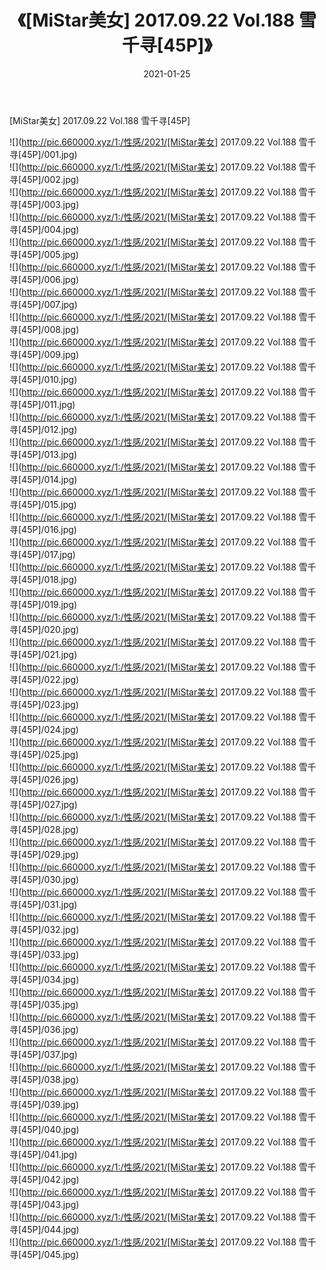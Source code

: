 ﻿---
layout: post
title:  《[MiStar美女] 2017.09.22 Vol.188 雪千寻[45P]》
date:   2021-01-25
img: http://pic.660000.xyz/1:/性感/2021/[MiStar美女] 2017.09.22 Vol.188 雪千寻[45P]/000.jpg
categories: [美女, 清纯, 唯美]
---

[MiStar美女] 2017.09.22 Vol.188 雪千寻[45P]

  ![](http://pic.660000.xyz/1:/性感/2021/[MiStar美女] 2017.09.22 Vol.188 雪千寻[45P]/001.jpg) <br> ![](http://pic.660000.xyz/1:/性感/2021/[MiStar美女] 2017.09.22 Vol.188 雪千寻[45P]/002.jpg) <br> ![](http://pic.660000.xyz/1:/性感/2021/[MiStar美女] 2017.09.22 Vol.188 雪千寻[45P]/003.jpg) <br> ![](http://pic.660000.xyz/1:/性感/2021/[MiStar美女] 2017.09.22 Vol.188 雪千寻[45P]/004.jpg) <br> ![](http://pic.660000.xyz/1:/性感/2021/[MiStar美女] 2017.09.22 Vol.188 雪千寻[45P]/005.jpg) <br> ![](http://pic.660000.xyz/1:/性感/2021/[MiStar美女] 2017.09.22 Vol.188 雪千寻[45P]/006.jpg) <br> ![](http://pic.660000.xyz/1:/性感/2021/[MiStar美女] 2017.09.22 Vol.188 雪千寻[45P]/007.jpg) <br> ![](http://pic.660000.xyz/1:/性感/2021/[MiStar美女] 2017.09.22 Vol.188 雪千寻[45P]/008.jpg) <br> ![](http://pic.660000.xyz/1:/性感/2021/[MiStar美女] 2017.09.22 Vol.188 雪千寻[45P]/009.jpg) <br> ![](http://pic.660000.xyz/1:/性感/2021/[MiStar美女] 2017.09.22 Vol.188 雪千寻[45P]/010.jpg) <br> ![](http://pic.660000.xyz/1:/性感/2021/[MiStar美女] 2017.09.22 Vol.188 雪千寻[45P]/011.jpg) <br> ![](http://pic.660000.xyz/1:/性感/2021/[MiStar美女] 2017.09.22 Vol.188 雪千寻[45P]/012.jpg) <br> ![](http://pic.660000.xyz/1:/性感/2021/[MiStar美女] 2017.09.22 Vol.188 雪千寻[45P]/013.jpg) <br> ![](http://pic.660000.xyz/1:/性感/2021/[MiStar美女] 2017.09.22 Vol.188 雪千寻[45P]/014.jpg) <br> ![](http://pic.660000.xyz/1:/性感/2021/[MiStar美女] 2017.09.22 Vol.188 雪千寻[45P]/015.jpg) <br> ![](http://pic.660000.xyz/1:/性感/2021/[MiStar美女] 2017.09.22 Vol.188 雪千寻[45P]/016.jpg) <br> ![](http://pic.660000.xyz/1:/性感/2021/[MiStar美女] 2017.09.22 Vol.188 雪千寻[45P]/017.jpg) <br> ![](http://pic.660000.xyz/1:/性感/2021/[MiStar美女] 2017.09.22 Vol.188 雪千寻[45P]/018.jpg) <br> ![](http://pic.660000.xyz/1:/性感/2021/[MiStar美女] 2017.09.22 Vol.188 雪千寻[45P]/019.jpg) <br> ![](http://pic.660000.xyz/1:/性感/2021/[MiStar美女] 2017.09.22 Vol.188 雪千寻[45P]/020.jpg) <br> ![](http://pic.660000.xyz/1:/性感/2021/[MiStar美女] 2017.09.22 Vol.188 雪千寻[45P]/021.jpg) <br> ![](http://pic.660000.xyz/1:/性感/2021/[MiStar美女] 2017.09.22 Vol.188 雪千寻[45P]/022.jpg) <br> ![](http://pic.660000.xyz/1:/性感/2021/[MiStar美女] 2017.09.22 Vol.188 雪千寻[45P]/023.jpg) <br> ![](http://pic.660000.xyz/1:/性感/2021/[MiStar美女] 2017.09.22 Vol.188 雪千寻[45P]/024.jpg) <br> ![](http://pic.660000.xyz/1:/性感/2021/[MiStar美女] 2017.09.22 Vol.188 雪千寻[45P]/025.jpg) <br> ![](http://pic.660000.xyz/1:/性感/2021/[MiStar美女] 2017.09.22 Vol.188 雪千寻[45P]/026.jpg) <br> ![](http://pic.660000.xyz/1:/性感/2021/[MiStar美女] 2017.09.22 Vol.188 雪千寻[45P]/027.jpg) <br> ![](http://pic.660000.xyz/1:/性感/2021/[MiStar美女] 2017.09.22 Vol.188 雪千寻[45P]/028.jpg) <br> ![](http://pic.660000.xyz/1:/性感/2021/[MiStar美女] 2017.09.22 Vol.188 雪千寻[45P]/029.jpg) <br> ![](http://pic.660000.xyz/1:/性感/2021/[MiStar美女] 2017.09.22 Vol.188 雪千寻[45P]/030.jpg) <br> ![](http://pic.660000.xyz/1:/性感/2021/[MiStar美女] 2017.09.22 Vol.188 雪千寻[45P]/031.jpg) <br> ![](http://pic.660000.xyz/1:/性感/2021/[MiStar美女] 2017.09.22 Vol.188 雪千寻[45P]/032.jpg) <br> ![](http://pic.660000.xyz/1:/性感/2021/[MiStar美女] 2017.09.22 Vol.188 雪千寻[45P]/033.jpg) <br> ![](http://pic.660000.xyz/1:/性感/2021/[MiStar美女] 2017.09.22 Vol.188 雪千寻[45P]/034.jpg) <br> ![](http://pic.660000.xyz/1:/性感/2021/[MiStar美女] 2017.09.22 Vol.188 雪千寻[45P]/035.jpg) <br> ![](http://pic.660000.xyz/1:/性感/2021/[MiStar美女] 2017.09.22 Vol.188 雪千寻[45P]/036.jpg) <br> ![](http://pic.660000.xyz/1:/性感/2021/[MiStar美女] 2017.09.22 Vol.188 雪千寻[45P]/037.jpg) <br> ![](http://pic.660000.xyz/1:/性感/2021/[MiStar美女] 2017.09.22 Vol.188 雪千寻[45P]/038.jpg) <br> ![](http://pic.660000.xyz/1:/性感/2021/[MiStar美女] 2017.09.22 Vol.188 雪千寻[45P]/039.jpg) <br> ![](http://pic.660000.xyz/1:/性感/2021/[MiStar美女] 2017.09.22 Vol.188 雪千寻[45P]/040.jpg) <br> ![](http://pic.660000.xyz/1:/性感/2021/[MiStar美女] 2017.09.22 Vol.188 雪千寻[45P]/041.jpg) <br> ![](http://pic.660000.xyz/1:/性感/2021/[MiStar美女] 2017.09.22 Vol.188 雪千寻[45P]/042.jpg) <br> ![](http://pic.660000.xyz/1:/性感/2021/[MiStar美女] 2017.09.22 Vol.188 雪千寻[45P]/043.jpg) <br> ![](http://pic.660000.xyz/1:/性感/2021/[MiStar美女] 2017.09.22 Vol.188 雪千寻[45P]/044.jpg) <br> ![](http://pic.660000.xyz/1:/性感/2021/[MiStar美女] 2017.09.22 Vol.188 雪千寻[45P]/045.jpg) <br>